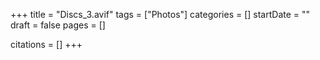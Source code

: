 +++
title = "Discs_3.avif"
tags = ["Photos"]
categories = []
startDate = ""
draft = false
pages = []

citations = []
+++
